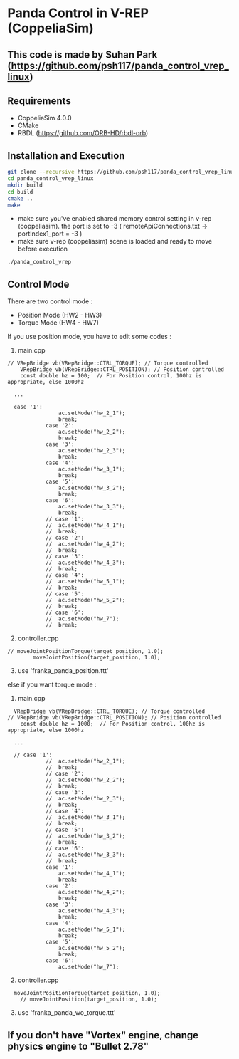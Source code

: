 # Panda Control in V-REP (CoppeliaSim)

## This code is made by Suhan Park (https://github.com/psh117/panda_control_vrep_linux)

## Requirements
- CoppeliaSim 4.0.0
- CMake
- RBDL (https://github.com/ORB-HD/rbdl-orb)

## Installation and Execution
```sh
git clone --recursive https://github.com/psh117/panda_control_vrep_linux
cd panda_control_vrep_linux
mkdir build
cd build
cmake ..
make
```
- make sure you've enabled shared memory control setting in v-rep (coppeliasim). 
the port is set to -3
( remoteApiConnections.txt -> portIndex1_port = -3 )
- make sure v-rep (coppeliasim) scene is loaded and ready to move before execution
```sh
./panda_control_vrep
````

## Control Mode
There are two control mode :
- Position Mode (HW2 - HW3)
- Torque Mode (HW4 - HW7)

If you use position mode, you have to edit some codes : 
1. main.cpp 
```
// VRepBridge vb(VRepBridge::CTRL_TORQUE); // Torque controlled
	VRepBridge vb(VRepBridge::CTRL_POSITION); // Position controlled 
	const double hz = 100;  // For Position control, 100hz is appropriate, else 1000hz
  
  ...
  
  case '1':
				ac.setMode("hw_2_1");
				break;
			case '2':
				ac.setMode("hw_2_2");
				break;
			case '3':
				ac.setMode("hw_2_3");
				break;
			case '4':
				ac.setMode("hw_3_1");
				break;	
			case '5':
				ac.setMode("hw_3_2");
				break;		
			case '6':
				ac.setMode("hw_3_3");
				break;			
			// case '1':
			// 	ac.setMode("hw_4_1");
			// 	break;
			// case '2':
			// 	ac.setMode("hw_4_2");
			// 	break;
			// case '3':
			// 	ac.setMode("hw_4_3");
			// 	break;
			// case '4':
			// 	ac.setMode("hw_5_1");
			// 	break;
			// case '5':
			// 	ac.setMode("hw_5_2");
			// 	break;
			// case '6':
			// 	ac.setMode("hw_7");
			// 	break;
```
2. controller.cpp
```
// moveJointPositionTorque(target_position, 1.0);
		moveJointPosition(target_position, 1.0);
```
3. use 'franka_panda_position.ttt'

else if you want torque mode :
1. main.cpp 
```
  VRepBridge vb(VRepBridge::CTRL_TORQUE); // Torque controlled
// VRepBridge vb(VRepBridge::CTRL_POSITION); // Position controlled 
	const double hz = 1000;  // For Position control, 100hz is appropriate, else 1000hz
  
  ...
  
  // case '1':
			// 	ac.setMode("hw_2_1");
			// 	break;
			// case '2':
			// 	ac.setMode("hw_2_2");
			// 	break;
			// case '3':
			// 	ac.setMode("hw_2_3");
			// 	break;
			// case '4':
			// 	ac.setMode("hw_3_1");
			// 	break;	
			// case '5':
			// 	ac.setMode("hw_3_2");
			// 	break;		
			// case '6':
			// 	ac.setMode("hw_3_3");
			// 	break;			
			case '1':
				ac.setMode("hw_4_1");
				break;
			case '2':
				ac.setMode("hw_4_2");
				break;
			case '3':
				ac.setMode("hw_4_3");
				break;
			case '4':
				ac.setMode("hw_5_1");
				break;
			case '5':
				ac.setMode("hw_5_2");
				break;
			case '6':
				ac.setMode("hw_7");
```
2. controller.cpp
```
  moveJointPositionTorque(target_position, 1.0);
	// moveJointPosition(target_position, 1.0);
```
3. use 'franka_panda_wo_torque.ttt'

## If you don't have "Vortex" engine, change physics engine to "Bullet 2.78"
